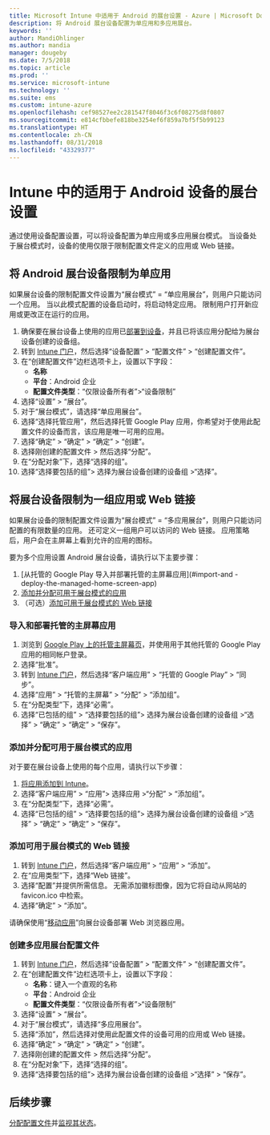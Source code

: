 ```yaml
---
title: Microsoft Intune 中适用于 Android 的展台设置 - Azure | Microsoft Docs
description: 将 Android 展台设备配置为单应用和多应用展台。
keywords: ''
author: MandiOhlinger
ms.author: mandia
manager: dougeby
ms.date: 7/5/2018
ms.topic: article
ms.prod: ''
ms.service: microsoft-intune
ms.technology: ''
ms.suite: ems
ms.custom: intune-azure
ms.openlocfilehash: cef98527ee2c281547f8046f3c6f08275d8f0807
ms.sourcegitcommit: e814cfbbefe818be3254ef6f859a7bf5f5b99123
ms.translationtype: HT
ms.contentlocale: zh-CN
ms.lasthandoff: 08/31/2018
ms.locfileid: "43329377"
---
```

# <a name="kiosk-settings-for-android-devices-in-intune"></a>Intune 中的适用于 Android 设备的展台设置

通过使用设备配置设置，可以将设备配置为单应用或多应用展台模式。 当设备处于展台模式时，设备的使用仅限于限制配置文件定义的应用或 Web 链接。 

## <a name="restrict-an-android-kiosk-device-to-a-single-app"></a>将 Android 展台设备限制为单应用

如果展台设备的限制配置文件设置为“展台模式” = “单应用展台”，则用户只能访问一个应用。 当以此模式配置的设备启动时，将启动特定应用。 限制用户打开新应用或更改正在运行的应用。

1. 确保要在展台设备上使用的应用已[部署到设备](apps-deploy.md)，并且已将该应用分配给为展台设备创建的设备组。
2. 转到 [Intune 门户](https://portal.azure.com)，然后选择“设备配置” > “配置文件” > “创建配置文件”。
3. 在“创建配置文件”边栏选项卡上，设置以下字段：
     - **名称**
     - **平台**：Android 企业
     - **配置文件类型**：“仅限设备所有者”>“设备限制”
4. 选择“设置” > “展台”。
5. 对于“展台模式”，请选择“单应用展台”。
6. 选择“选择托管应用”，然后选择托管 Google Play 应用，你希望对于使用此配置文件的设备而言，该应用是唯一可用的应用。
7. 选择“确定” > “确定” > “确定” > “创建”。
8. 选择刚创建的配置文件 > 然后选择“分配”。
9. 在“分配对象”下，选择“选择的组”。
10. 选择“选择要包括的组”> 选择为展台设备创建的设备组 >“选择”。

## <a name="restrict-a-kiosk-device-to-a-set-of-apps-or-web-links"></a>将展台设备限制为一组应用或 Web 链接

如果展台设备的限制配置文件设置为“展台模式” = “多应用展台”，则用户只能访问配置的有限数量的应用。 还可定义一组用户可以访问的 Web 链接。 应用策略后，用户会在主屏幕上看到允许的应用的图标。

要为多个应用设置 Android 展台设备，请执行以下主要步骤：

1. [从托管的 Google Play 导入并部署托管的主屏幕应用](#import-and -deploy-the-managed-home-screen-app)
2. [添加并分配可用于展台模式的应用](#add-and-assign-apps-that-can-be-used-in-kiosk-mode)
3. （可选）[添加可用于展台模式的 Web 链接](#add-web-links-that-can-be-used-in-kiosk-mode)

### <a name="import-and-deply-the-managed-home-screen-app"></a>导入和部署托管的主屏幕应用

1. 浏览到 [Google Play 上的托管主屏幕页](https://play.google.com/work/apps/details?id=com.microsoft.launcher.enterprise)，并使用用于其他托管的 Google Play 应用的相同帐户登录。
2. 选择“批准”。
3. 转到 [Intune 门户](https://portal.azure.com)，然后选择“客户端应用” > “托管的 Google Play” > “同步”。
4. 选择“应用” > “托管的主屏幕” > “分配” > “添加组”。
5. 在“分配类型”下，选择“必需”。
6. 选择“已包括的组” > “选择要包括的组”> 选择为展台设备创建的设备组 >“选择” > “确定” > “确定” > “保存”。

### <a name="add-and-assign-apps-that-can-be-used-in-kiosk-mode"></a>添加并分配可用于展台模式的应用

对于要在展台设备上使用的每个应用，请执行以下步骤：

1. [将应用添加到 Intune](store-apps-android.md)。
2. 选择“客户端应用” > “应用”> 选择应用 >“分配” > “添加组”。
3. 在“分配类型”下，选择“必需”。
4. 选择“已包括的组” > “选择要包括的组”> 选择为展台设备创建的设备组 >“选择” > “确定” > “确定” > “保存”。

### <a name="add-web-links-that-can-be-used-in-kiosk-mode"></a>添加可用于展台模式的 Web 链接

1. 转到 [Intune 门户](https://portal.azure.com)，然后选择“客户端应用” > “应用” > “添加”。
2. 在“应用类型”下，选择“Web 链接”。
3. 选择“配置”并提供所需信息。 无需添加徽标图像，因为它将自动从网站的 favicon.ico 中检索。
4. 选择“确定” > “添加”。

请确保使用“[移动应用](apps-add.md)”向展台设备部署 Web 浏览器应用。

### <a name="create-a-multi-app-kiosk-profile"></a>创建多应用展台配置文件

1. 转到 [Intune 门户](https://portal.azure.com)，然后选择“设备配置” > “配置文件” > “创建配置文件”。
3. 在“创建配置文件”边栏选项卡上，设置以下字段：
     - **名称**：键入一个直观的名称
     - **平台**：Android 企业
     - **配置文件类型**：“仅限设备所有者”>“设备限制”
4. 选择“设置” > “展台”。
5. 对于“展台模式”，请选择“多应用展台”。
6. 选择“添加”，然后选择对使用此配置文件的设备可用的应用或 Web 链接。
7. 选择“确定” > “确定” > “确定” > “创建”。
8. 选择刚创建的配置文件 > 然后选择“分配”。
9. 在“分配对象”下，选择“选择的组”。
10. 选择“选择要包括的组”> 选择为展台设备创建的设备组 >“选择” > “保存”。

## <a name="next-steps"></a>后续步骤
[分配配置文件](device-profile-assign.md)并[监视其状态](device-profile-monitor.md)。
